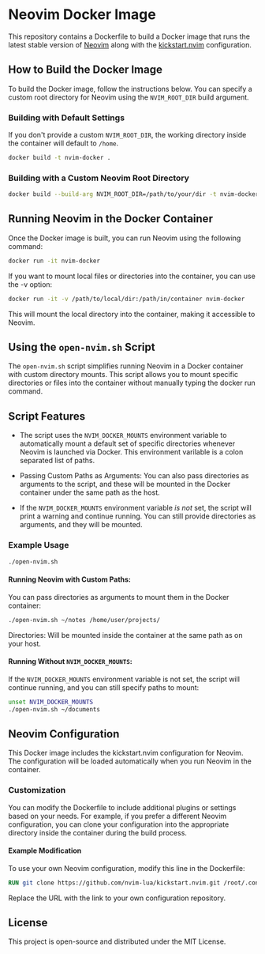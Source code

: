 # Neovim Docker Image

This repository contains a Dockerfile to build a Docker image that runs the latest stable version of [Neovim](https://neovim.io/) along with the [kickstart.nvim](https://github.com/nvim-lua/kickstart.nvim) configuration.

## How to Build the Docker Image

To build the Docker image, follow the instructions below. You can specify a custom root directory for Neovim using the `NVIM_ROOT_DIR` build argument.

### Building with Default Settings

If you don't provide a custom `NVIM_ROOT_DIR`, the working directory inside the container will default to `/home`.

```bash
docker build -t nvim-docker .
```

### Building with a Custom Neovim Root Directory

```bash
docker build --build-arg NVIM_ROOT_DIR=/path/to/your/dir -t nvim-docker .
```
## Running Neovim in the Docker Container
Once the Docker image is built, you can run Neovim using the following command:

```bash
docker run -it nvim-docker
```

If you want to mount local files or directories into the container, you can use the -v option:

```bash
docker run -it -v /path/to/local/dir:/path/in/container nvim-docker
```
This will mount the local directory into the container, making it accessible to Neovim.


## Using the `open-nvim.sh` Script
The `open-nvim.sh` script simplifies running Neovim in a Docker container with custom directory mounts. This script allows you to mount specific directories or files into the container without manually typing the docker run command.

## Script Features
- The script uses the `NVIM_DOCKER_MOUNTS` environment variable to automatically mount a default set of specific directories whenever Neovim is launched via Docker. This environment varilable is a colon separated list of paths. 

- Passing Custom Paths as Arguments: You can also pass directories as arguments to the script, and these will be mounted in the Docker container under the same path as the host.

- If the `NVIM_DOCKER_MOUNTS` environment variable *is not* set, the script will print a warning and continue running. You can still provide directories as arguments, and they will be mounted.

### Example Usage

```bash
./open-nvim.sh
```
#### Running Neovim with Custom Paths: 

You can pass directories as arguments to mount them in the Docker container:

```bash
./open-nvim.sh ~/notes /home/user/projects/
```
Directories: Will be mounted inside the container at the same path as on your host.

#### Running Without `NVIM_DOCKER_MOUNTS`: 

If the `NVIM_DOCKER_MOUNTS` environment variable is not set, the script will continue running, and you can still specify paths to mount:

```bash
unset NVIM_DOCKER_MOUNTS
./open-nvim.sh ~/documents 
```

## Neovim Configuration
This Docker image includes the kickstart.nvim configuration for Neovim. The configuration will be loaded automatically when you run Neovim in the container.

### Customization
You can modify the Dockerfile to include additional plugins or settings based on your needs. For example, if you prefer a different Neovim configuration, you can clone your configuration into the appropriate directory inside the container during the build process.

#### Example Modification
To use your own Neovim configuration, modify this line in the Dockerfile:

```Dockerfile
RUN git clone https://github.com/nvim-lua/kickstart.nvim.git /root/.config/nvim
```
Replace the URL with the link to your own configuration repository.

## License
This project is open-source and distributed under the MIT License.
